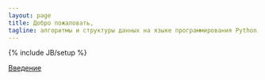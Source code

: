 ```yaml
---
layout: page
title: Добро пожаловать,
tagline: алгоритмы и структуры данных на языке программирования Python
---
```

{% include JB/setup %}

[Введение](/translate_problem_solving/pages/intro.html)
